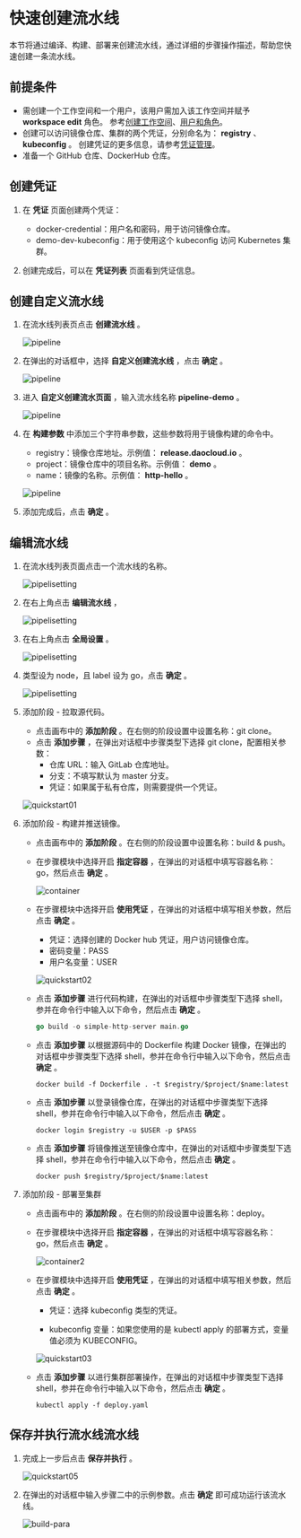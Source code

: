 # 快速创建流水线

本节将通过编译、构建、部署来创建流水线，通过详细的步骤操作描述，帮助您快速创建一条流水线。

## 前提条件

- 需创建一个工作空间和一个用户，该用户需加入该工作空间并赋予 __workspace edit__ 角色。
  参考[创建工作空间](../../ghippo/user-guide/workspace/workspace.md)、[用户和角色](../../ghippo/user-guide/access-control/user.md)。
- 创建可以访问镜像仓库、集群的两个凭证，分别命名为： __registry__ 、 __kubeconfig__ 。
  创建凭证的更多信息，请参考[凭证管理](../user-guide/pipeline/credential.md)。
- 准备一个 GitHub 仓库、DockerHub 仓库。

## 创建凭证

1. 在 __凭证__ 页面创建两个凭证：

    - docker-credential：用户名和密码，用于访问镜像仓库。
    - demo-dev-kubeconfig：用于使用这个 kubeconfig 访问 Kubernetes 集群。

2. 创建完成后，可以在 __凭证列表__ 页面看到凭证信息。

## 创建自定义流水线

1. 在流水线列表页点击 __创建流水线__ 。

    ![pipeline](https://docs.daocloud.io/daocloud-docs-images/docs/amamba/images/pipelin01.png)

2. 在弹出的对话框中，选择 __自定义创建流水线__ ，点击 __确定__ 。

    ![pipeline](https://docs.daocloud.io/daocloud-docs-images/docs/amamba/images/pipelin02.png)

3. 进入 __自定义创建流水页面__ ，输入流水线名称 __pipeline-demo__ 。

    ![pipeline](https://docs.daocloud.io/daocloud-docs-images/docs/amamba/images/pipelin03.png)

4. 在 __构建参数__ 中添加三个字符串参数，这些参数将用于镜像构建的命令中。

    - registry：镜像仓库地址。示例值： __release.daocloud.io__ 。
    - project：镜像仓库中的项目名称。示例值： __demo__ 。
    - name：镜像的名称。示例值： __http-hello__ 。

    ![pipeline](https://docs.daocloud.io/daocloud-docs-images/docs/amamba/images/pipelin04.png)

5. 添加完成后，点击 __确定__ 。

## 编辑流水线

1. 在流水线列表页面点击一个流水线的名称。

    ![pipelisetting](https://docs.daocloud.io/daocloud-docs-images/docs/amamba/images/editpipe01.png)

2. 在右上角点击 __编辑流水线__ ，

    ![pipelisetting](https://docs.daocloud.io/daocloud-docs-images/docs/amamba/images/editpipe02.png)

3. 在右上角点击 __全局设置__ 。

    ![pipelisetting](https://docs.daocloud.io/daocloud-docs-images/docs/amamba/images/editpipe03.png)

4. 类型设为 node，且 label 设为 go，点击 __确定__ 。

    ![pipelisetting](https://docs.daocloud.io/daocloud-docs-images/docs/amamba/images/editpipe04.png)

5. 添加阶段 - 拉取源代码。

    - 点击画布中的 __添加阶段__ 。在右侧的阶段设置中设置名称：git clone。
    - 点击 __添加步骤__ ，在弹出对话框中步骤类型下选择 git clone，配置相关参数：
        - 仓库 URL：输入 GitLab 仓库地址。
        - 分支：不填写默认为 master 分支。
        - 凭证：如果属于私有仓库，则需要提供一个凭证。

    ![quickstart01](https://docs.daocloud.io/daocloud-docs-images/docs/amamba/images/quickstart01.png)

6. 添加阶段 - 构建并推送镜像。

    - 点击画布中的 __添加阶段__ 。在右侧的阶段设置中设置名称：build & push。

    - 在步骤模块中选择开启 __指定容器__ ，在弹出的对话框中填写容器名称：go，然后点击 __确定__ 。

        ![container](https://docs.daocloud.io/daocloud-docs-images/docs/amamba/images/container.png)

    - 在步骤模块中选择开启 __使用凭证__ ，在弹出的对话框中填写相关参数，然后点击 __确定__ 。

        - 凭证：选择创建的 Docker hub 凭证，用户访问镜像仓库。
        - 密码变量：PASS
        - 用户名变量：USER

        ![quickstart02](https://docs.daocloud.io/daocloud-docs-images/docs/amamba/images/quickstart02.png)

    - 点击 __添加步骤__ 进行代码构建，在弹出的对话框中步骤类型下选择 shell，参并在命令行中输入以下命令，然后点击 __确定__ 。

        ```go
        go build -o simple-http-server main.go
        ```

    - 点击 __添加步骤__ 以根据源码中的 Dockerfile 构建 Docker 镜像，在弹出的对话框中步骤类型下选择 shell，参并在命令行中输入以下命令，然后点击 __确定__ 。

        ```docker
        docker build -f Dockerfile . -t $registry/$project/$name:latest
        ```

    - 点击 __添加步骤__ 以登录镜像仓库，在弹出的对话框中步骤类型下选择 shell，参并在命令行中输入以下命令，然后点击 __确定__ 。

        ```docker
        docker login $registry -u $USER -p $PASS
        ```

    - 点击 __添加步骤__ 将镜像推送至镜像仓库中，在弹出的对话框中步骤类型下选择 shell，参并在命令行中输入以下命令，然后点击 __确定__ 。

        ```docker
        docker push $registry/$project/$name:latest
        ```

7. 添加阶段 - 部署至集群

    - 点击画布中的 __添加阶段__ 。在右侧的阶段设置中设置名称：deploy。

    - 在步骤模块中选择开启 __指定容器__ ，在弹出的对话框中填写容器名称：go，然后点击 __确定__ 。

        ![container2](https://docs.daocloud.io/daocloud-docs-images/docs/amamba/images/container2.png)

    - 在步骤模块中选择开启 __使用凭证__ ，在弹出的对话框中填写相关参数，然后点击 __确定__ 。

        - 凭证：选择 kubeconfig 类型的凭证。

        - kubeconfig 变量：如果您使用的是 kubectl apply 的部署方式，变量值必须为 KUBECONFIG。

        ![quickstart03](https://docs.daocloud.io/daocloud-docs-images/docs/amamba/images/quickstart03.png)

    - 点击 __添加步骤__ 以进行集群部署操作，在弹出的对话框中步骤类型下选择 shell，参并在命令行中输入以下命令，然后点击 __确定__ 。

        ```shell
        kubectl apply -f deploy.yaml
        ```

## 保存并执行流水线流水线

1. 完成上一步后点击 __保存并执行__ 。

    ![quickstart05](https://docs.daocloud.io/daocloud-docs-images/docs/amamba/images/quickstart05.png)

2. 在弹出的对话框中输入步骤二中的示例参数。点击 __确定__ 即可成功运行该流水线。

    ![build-para](https://docs.daocloud.io/daocloud-docs-images/docs/amamba/images/build-para.png)
